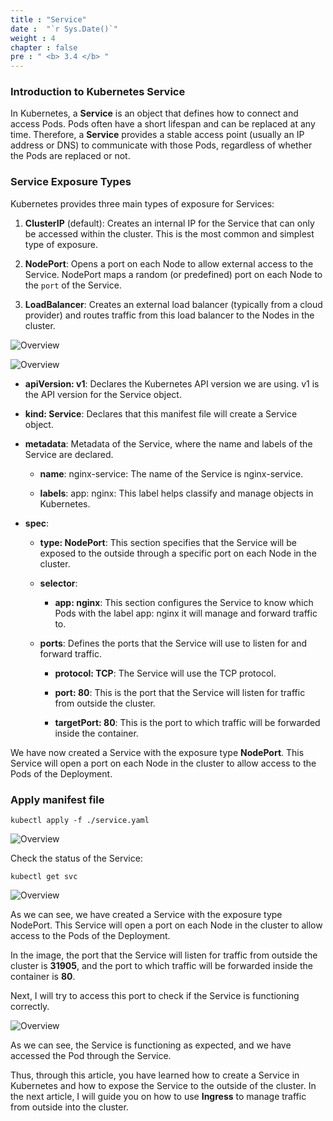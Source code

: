 ```yaml
---
title : "Service"
date :  "`r Sys.Date()`" 
weight : 4
chapter : false
pre : " <b> 3.4 </b> "
---
```


### Introduction to Kubernetes Service

In Kubernetes, a **Service** is an object that defines how to connect and access Pods. Pods often have a short lifespan and can be replaced at any time. Therefore, a **Service** provides a stable access point (usually an IP address or DNS) to communicate with those Pods, regardless of whether the Pods are replaced or not.

### Service Exposure Types

Kubernetes provides three main types of exposure for Services:

1. **ClusterIP** (default): Creates an internal IP for the Service that can only be accessed within the cluster. This is the most common and simplest type of exposure.

2. **NodePort**: Opens a port on each Node to allow external access to the Service. NodePort maps a random (or predefined) port on each Node to the `port` of the Service.

3. **LoadBalancer**: Creates an external load balancer (typically from a cloud provider) and routes traffic from this load balancer to the Nodes in the cluster.

![Overview](/fcj-ss2-workshop-002/images/2-Manifest/20.png)

![Overview](/fcj-ss2-workshop-002/images/2-Manifest/21.png)

- **apiVersion: v1**: Declares the Kubernetes API version we are using. v1 is the API version for the Service object.

- **kind: Service**: Declares that this manifest file will create a Service object.

- **metadata**: Metadata of the Service, where the name and labels of the Service are declared.

    - **name**: nginx-service: The name of the Service is nginx-service.

    - **labels**:
        app: nginx: This label helps classify and manage objects in Kubernetes.

- **spec**:

    - **type: NodePort**: This section specifies that the Service will be exposed to the outside through a specific port on each Node in the cluster.

    - **selector**:

        - **app: nginx**: This section configures the Service to know which Pods with the label app: nginx it will manage and forward traffic to.

    - **ports**: Defines the ports that the Service will use to listen for and forward traffic.

        - **protocol: TCP**: The Service will use the TCP protocol.

        - **port: 80**: This is the port that the Service will listen for traffic from outside the cluster.

        - **targetPort: 80**: This is the port to which traffic will be forwarded inside the container.

We have now created a Service with the exposure type **NodePort**. This Service will open a port on each Node in the cluster to allow access to the Pods of the Deployment.

### Apply manifest file

    kubectl apply -f ./service.yaml

![Overview](/fcj-ss2-workshop-002/images/2-Manifest/22.png)

Check the status of the Service:

    kubectl get svc 

![Overview](/fcj-ss2-workshop-002/images/2-Manifest/23.png)

As we can see, we have created a Service with the exposure type NodePort. This Service will open a port on each Node in the cluster to allow access to the Pods of the Deployment.

In the image, the port that the Service will listen for traffic from outside the cluster is **31905**, and the port to which traffic will be forwarded inside the container is **80**.

Next, I will try to access this port to check if the Service is functioning correctly.

![Overview](/fcj-ss2-workshop-002/images/2-Manifest/24.png)

As we can see, the Service is functioning as expected, and we have accessed the Pod through the Service.

Thus, through this article, you have learned how to create a Service in Kubernetes and how to expose the Service to the outside of the cluster. In the next article, I will guide you on how to use **Ingress** to manage traffic from outside into the cluster.
